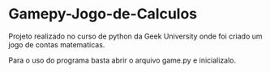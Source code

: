 # Gamepy-Jogo-de-Calculos
Projeto realizado no curso de python da Geek University onde foi criado um jogo de contas matematicas.

Para o uso do programa basta abrir o arquivo game.py e inicializalo.
